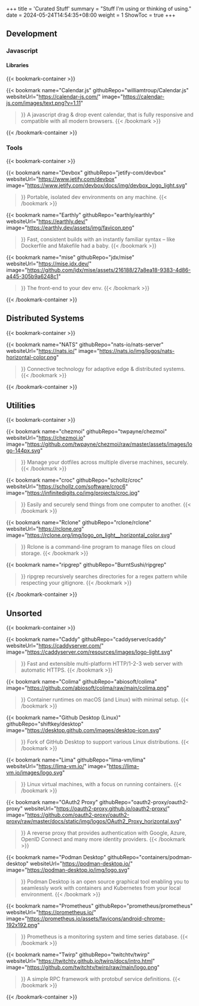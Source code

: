 +++
title = 'Curated Stuff'
summary = "Stuff I'm using or thinking of using."
date = 2024-05-24T14:54:35+08:00
weight = 1
ShowToc = true
+++

## Development

### Javascript

#### Libraries

{{< bookmark-container >}}

  {{< bookmark name="Calendar.js" 
      githubRepo="williamtroup/Calendar.js" 
      websiteUrl="https://calendar-js.com/" 
      image="https://calendar-js.com/images/text.png?v=1.11" 
  >}} 
    A javascript drag & drop event calendar, that is fully responsive and compatible with all modern browsers.
  {{< /bookmark >}}

{{< /bookmark-container >}}

### Tools

{{< bookmark-container >}}

  {{< bookmark name="Devbox" 
      githubRepo="jetify-com/devbox" 
      websiteUrl="https://www.jetify.com/devbox" 
      image="https://www.jetify.com/devbox/docs/img/devbox_logo_light.svg" 
  >}} 
    Portable, isolated dev environments on any machine.
  {{< /bookmark >}}

  {{< bookmark name="Earthly" 
      githubRepo="earthly/earthly" 
      websiteUrl="https://earthly.dev/" 
      image="https://earthly.dev/assets/img/favicon.png" 
  >}} 
    Fast, consistent builds with an instantly familiar syntax – like Dockerfile and Makefile had a baby.
  {{< /bookmark >}}

  {{< bookmark name="mise" 
      githubRepo="jdx/mise" 
      websiteUrl="https://mise.jdx.dev/" 
      image="https://github.com/jdx/mise/assets/216188/27a8ea18-9383-4d86-a445-305b9a6248c1" 
  >}} 
    The front-end to your dev env.
  {{< /bookmark >}}

{{< /bookmark-container >}}

## Distributed Systems

{{< bookmark-container >}}

  {{< bookmark name="NATS" 
      githubRepo="nats-io/nats-server" 
      websiteUrl="https://nats.io/" 
      image="https://nats.io/img/logos/nats-horizontal-color.png" 
  >}} 
    Connective technology for adaptive edge & distributed systems.
  {{< /bookmark >}}

{{< /bookmark-container >}}

## Utilities

{{< bookmark-container >}}

  {{< bookmark name="chezmoi" 
      githubRepo="twpayne/chezmoi" 
      websiteUrl="https://chezmoi.io" 
      image="https://github.com/twpayne/chezmoi/raw/master/assets/images/logo-144px.svg" 
  >}} 
    Manage your dotfiles across multiple diverse machines, securely.
  {{< /bookmark >}}

  {{< bookmark name="croc" 
      githubRepo="schollz/croc" 
      websiteUrl="https://schollz.com/software/croc6" 
      image="https://infinitedigits.co/img/projects/croc.jpg" 
  >}} 
    Easily and securely send things from one computer to another.
  {{< /bookmark >}}

  {{< bookmark name="Rclone" 
      githubRepo="rclone/rclone" 
      websiteUrl="https://rclone.org" 
      image="https://rclone.org/img/logo_on_light__horizontal_color.svg" 
  >}} 
    Rclone is a command-line program to manage files on cloud storage.
  {{< /bookmark >}}

  {{< bookmark name="ripgrep" 
      githubRepo="BurntSushi/ripgrep" 
  >}} 
    ripgrep recursively searches directories for a regex pattern while respecting your gitignore.
  {{< /bookmark >}}

{{< /bookmark-container >}}

## Unsorted

{{< bookmark-container >}}

  {{< bookmark name="Caddy" 
      githubRepo="caddyserver/caddy" 
      websiteUrl="https://caddyserver.com/" 
      image="https://caddyserver.com/resources/images/logo-light.svg" 
  >}} 
    Fast and extensible multi-platform HTTP/1-2-3 web server with automatic HTTPS.
  {{< /bookmark >}}

  {{< bookmark name="Colima" 
      githubRepo="abiosoft/colima" 
      image="https://github.com/abiosoft/colima/raw/main/colima.png" 
  >}} 
    Container runtimes on macOS (and Linux) with minimal setup.
  {{< /bookmark >}}

  {{< bookmark name="Github Desktop (Linux)" 
      githubRepo="shiftkey/desktop" 
      image="https://desktop.github.com/images/desktop-icon.svg" 
  >}} 
    Fork of GitHub Desktop to support various Linux distributions.
  {{< /bookmark >}}

  {{< bookmark name="Lima" 
      githubRepo="lima-vm/lima" 
      websiteUrl="https://lima-vm.io/" 
      image="https://lima-vm.io/images/logo.svg" 
  >}} 
    Linux virtual machines, with a focus on running containers.
  {{< /bookmark >}}

  {{< bookmark name="OAuth2 Proxy" 
      githubRepo="oauth2-proxy/oauth2-proxy" 
      websiteUrl="https://oauth2-proxy.github.io/oauth2-proxy/" 
      image="https://github.com/oauth2-proxy/oauth2-proxy/raw/master/docs/static/img/logos/OAuth2_Proxy_horizontal.svg" 
  >}} 
    A reverse proxy that provides authentication with Google, Azure, OpenID Connect and many more identity providers.
  {{< /bookmark >}}

  {{< bookmark name="Podman Desktop" 
      githubRepo="containers/podman-desktop" 
      websiteUrl="https://podman-desktop.io/" 
      image="https://podman-desktop.io/img/logo.svg" 
  >}} 
    Podman Desktop is an open source graphical tool enabling you to seamlessly work with containers and Kubernetes from your local environment.
  {{< /bookmark >}}

  {{< bookmark name="Prometheus" 
      githubRepo="prometheus/prometheus" 
      websiteUrl="https://prometheus.io/" 
      image="https://prometheus.io/assets/favicons/android-chrome-192x192.png" 
  >}} 
    Prometheus is a monitoring system and time series database.
  {{< /bookmark >}}

  {{< bookmark name="Twirp" 
      githubRepo="twitchtv/twirp" 
      websiteUrl="https://twitchtv.github.io/twirp/docs/intro.html" 
      image="https://github.com/twitchtv/twirp/raw/main/logo.png" 
  >}} 
    A simple RPC framework with protobuf service definitions.
  {{< /bookmark >}}


{{< /bookmark-container >}}
